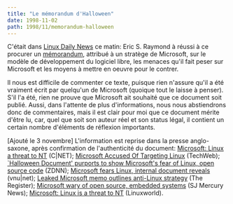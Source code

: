 ```yaml
---
title: "Le mémorandum d'Halloween"
date: 1998-11-02
path: 1998/11/memorandum-halloween
---
```


<P>
C'était dans <A HREF="http://lwn.net/daily/">Linux Daily
News</A> ce matin: Eric S. Raymond à réussi à ce procurer un <A HREF="http://www.tuxedo.org/~esr/halloween.html">mémorandum</A>, attribué
à un stratège de Microsoft, sur le modèle de développement du logiciel
libre, les menaces qu'il fait peser sur Microsoft et les moyens à mettre
en oeuvre pour le contrer.
</P>

<P>
Il nous est difficile de commenter ce texte, puisque rien n'assure qu'il
a été vraiment écrit par quelqu'un de Microsoft (quoique tout le laisse
à penser). S'il l'a été, rien ne prouve que Microsoft ait souhaité que
ce document soit publié. Aussi, dans l'attente de plus d'informations,
nous nous abstiendrons donc de commentaires, mais il est clair pour moi
que ce document mérite d'être lu, car, quel que soit son auteur réel et
son status légal, il contient un certain nombre d'éléments de réflexion
importants.
</P>

<P>
[Ajouté le 3 novembre] L'information est reprise dans la presse anglo-saxone,
après confirmation de l'authenticité du document:
<A HREF="http://www.news.com/News/Item/0,4,28215,00.html?owv">Microsoft: Linux a threat to NT</A> (C|NET);
<A HREF="http://www.techweb.com/wire/story/TWB19981102S0005">Microsoft Accused Of Targeting Linux</A> (TechWeb);
<A HREF="http://www.zdnet.com/zdnn/stories/news/0,4586,2158704,00.html">`Halloween Document' purports to show Microsoft's fear of Linux,
open source code</A> (ZDNN);
<A HREF="http://webserv.vnu.co.uk/www_user/plsql/pkg_vnu_msn.homepage?p_story=67583">Microsoft fears Linux, internal document reveals</A> (vnu|net);
<A HREF="http://www.theregister.co.uk/981103-000001.html">Leaked Microsoft memo outlines anti-Linux strategy</A> (The Register);
<A HREF="http://www.mercurycenter.com/columnists/gillmor/docs/dg110398.htm">Microsoft wary of open source, embedded systems</A> (SJ Mercury News);
<A HREF="http://www.linuxworld.com/linuxworld/lw-1998-10/lw-10-halloween.html">Microsoft: Linux is a threat to NT</A> (Linuxworld).
</P>


